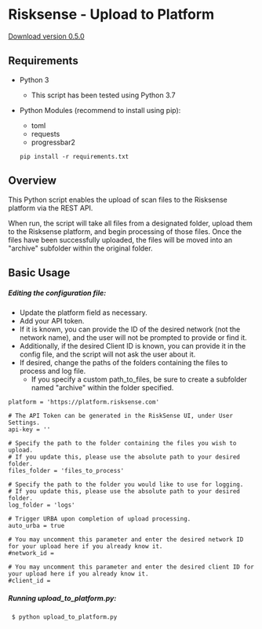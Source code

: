 # Risksense - Upload to Platform

[Download version 0.5.0](https://github.com/risksense/upload_to_platform/releases/download/0.5.0/upload_to_platform_v0.5.0.zip)

## Requirements

 - Python 3
    - This script has been tested using Python 3.7
 - Python Modules (recommend to install using pip):
    - toml
    - requests
    - progressbar2
   
   `pip install -r requirements.txt`

## Overview
This Python script enables the upload of scan files to the Risksense platform via the REST API.

When run, the script will take all files from a designated folder, upload them to the Risksense platform, and begin processing of those files.  Once the files have been successfully uploaded, the files will be moved into an "archive" subfolder within the original folder.



## Basic Usage

##### Editing the configuration file:
 - Update the platform field as necessary.  
 - Add your API token.  
 - If it is known, you can provide the ID of the desired network (not the network name), and the user will not be prompted to provide or find it.
 - Additionally, if the desired Client ID is known, you can provide it in the config file, and the script will not ask the user about it.
 - If desired, change the paths of the folders containing the files to process and log file.
   - If you specify a custom path_to_files, be sure to create a subfolder named "archive" within the folder specified.

```
platform = 'https://platform.risksense.com'

# The API Token can be generated in the RiskSense UI, under User Settings.
api-key = ''

# Specify the path to the folder containing the files you wish to upload.
# If you update this, please use the absolute path to your desired folder.
files_folder = 'files_to_process'

# Specify the path to the folder you would like to use for logging.
# If you update this, please use the absolute path to your desired folder.
log_folder = 'logs'

# Trigger URBA upon completion of upload processing.
auto_urba = true

# You may uncomment this parameter and enter the desired network ID for your upload here if you already know it.
#network_id =

# You may uncomment this parameter and enter the desired client ID for your upload here if you already know it.
#client_id =
```


##### Running upload_to_platform.py:
```
 $ python upload_to_platform.py
```
